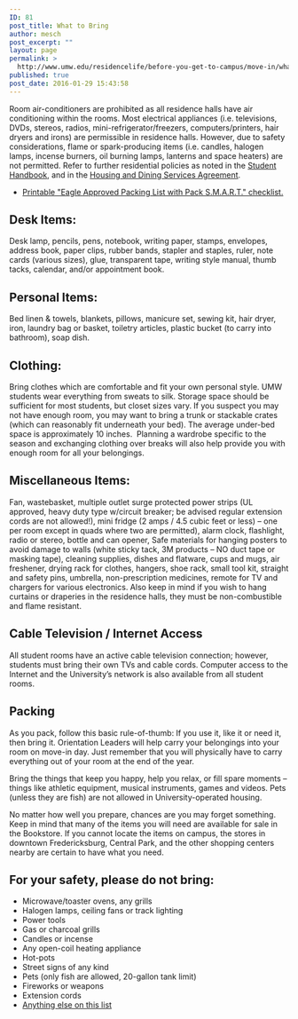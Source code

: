 ```yaml
---
ID: 81
post_title: What to Bring
author: mesch
post_excerpt: ""
layout: page
permalink: >
  http://www.umw.edu/residencelife/before-you-get-to-campus/move-in/what-to-bring/
published: true
post_date: 2016-01-29 15:43:58
---
```

Room air-conditioners are prohibited as all residence halls have air conditioning within the rooms. Most electrical appliances (i.e. televisions, DVDs, stereos, radios, mini-refrigerator/freezers, computers/printers, hair dryers and irons) are permissible in residence halls. However, due to safety considerations, flame or spark-producing items (i.e. candles, halogen lamps, incense burners, oil burning lamps, lanterns and space heaters) are not permitted. Refer to further residential policies as noted in the <a href="http://publications.umw.edu/student-handbook/">Student Handbook</a>, and in the <a href="http://www.umw.edu/residencelife/before-you-get-to-campus/services-agreement/">Housing and Dining Services Agreement</a>.
<ul>
 	<li><a href="http://www.umw.edu/residencelife/wp-content/uploads/sites/30/2019/05/Eagle-Approved-list.pdf">Printable "Eagle Approved Packing List with Pack S.M.A.R.T." checklist.</a></li>
</ul>
<h2>Desk Items:</h2>
Desk lamp, pencils, pens, notebook, writing paper, stamps, envelopes, address book, paper clips, rubber bands, stapler and staples, ruler, note cards (various sizes), glue, transparent tape, writing style manual, thumb tacks, calendar, and/or appointment book.
<h2>Personal Items:</h2>
Bed linen &amp; towels, blankets, pillows, manicure set, sewing kit, hair dryer, iron, laundry bag or basket, toiletry articles, plastic bucket (to carry into bathroom), soap dish.
<h2>Clothing:</h2>
Bring clothes which are comfortable and fit your own personal style. UMW students wear everything from sweats to silk. Storage space should be sufficient for most students, but closet sizes vary. If you suspect you may not have enough room, you may want to bring a trunk or stackable crates (which can reasonably fit underneath your bed). The average under-bed space is approximately 10 inches.  Planning a wardrobe specific to the season and exchanging clothing over breaks will also help provide you with enough room for all your belongings.
<h2>Miscellaneous Items:</h2>
Fan, wastebasket, multiple outlet surge protected power strips (UL approved, heavy duty type w/circuit breaker; be advised regular extension cords are not allowed!), mini fridge (2 amps / 4.5 cubic feet or less) – one per room except in quads where two are permitted), alarm clock, flashlight, radio or stereo, bottle and can opener, Safe materials for hanging posters to avoid damage to walls (white sticky tack, 3M products – NO duct tape or masking tape), cleaning supplies, dishes and flatware, cups and mugs, air freshener, drying rack for clothes, hangers, shoe rack, small tool kit, straight and safety pins, umbrella, non-prescription medicines, remote for TV and chargers for various electronics. Also keep in mind if you wish to hang curtains or draperies in the residence halls, they must be non-combustible and flame resistant.
<h2>Cable Television / Internet Access</h2>
All student rooms have an active cable television connection; however, students must bring their own TVs and cable cords. Computer access to the Internet and the University’s network is also available from all student rooms.
<h2>Packing</h2>
As you pack, follow this basic rule-of-thumb: If you use it, like it or need it, then bring it. Orientation Leaders will help carry your belongings into your room on move-in day. Just remember that you will physically have to carry everything out of your room at the end of the year.

Bring the things that keep you happy, help you relax, or fill spare moments – things like athletic equipment, musical instruments, games and videos. Pets (unless they are fish) are not allowed in University-operated housing.

No matter how well you prepare, chances are you may forget something. Keep in mind that many of the items you will need are available for sale in the Bookstore. If you cannot locate the items on campus, the stores in downtown Fredericksburg, Central Park, and the other shopping centers nearby are certain to have what you need.
<h2><strong>For your safety, please do not bring:</strong></h2>
<ul>
 	<li>Microwave/toaster ovens, any grills</li>
 	<li>Halogen lamps, ceiling fans or track lighting</li>
 	<li>Power tools</li>
 	<li>Gas or charcoal grills</li>
 	<li>Candles or incense</li>
 	<li>Any open-coil heating appliance</li>
 	<li>Hot-pots</li>
 	<li>Street signs of any kind</li>
 	<li>Pets (only fish are allowed, 20-gallon tank limit)</li>
 	<li>Fireworks or weapons</li>
 	<li>Extension cords</li>
 	<li><a href="http://www.umw.edu/residencelife/before-you-get-to-campus/move-in/prohibited-in-residence-halls/">Anything else on this list</a></li>
</ul>